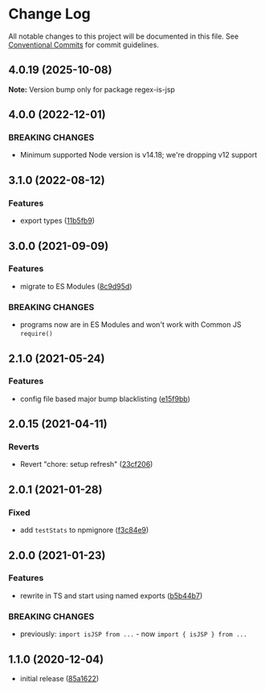# Change Log

All notable changes to this project will be documented in this file.
See [Conventional Commits](https://conventionalcommits.org) for commit guidelines.

## 4.0.19 (2025-10-08)

**Note:** Version bump only for package regex-is-jsp

## 4.0.0 (2022-12-01)

### BREAKING CHANGES

- Minimum supported Node version is v14.18; we're dropping v12 support

## 3.1.0 (2022-08-12)

### Features

- export types ([11b5fb9](https://github.com/codsen/codsen/commit/11b5fb936ce20e0a77c3a09806773e1cd7695c50))

## 3.0.0 (2021-09-09)

### Features

- migrate to ES Modules ([8c9d95d](https://github.com/codsen/codsen/commit/8c9d95d5dea0b769c2f070397141918a4893d575))

### BREAKING CHANGES

- programs now are in ES Modules and won't work with Common JS `require()`

## 2.1.0 (2021-05-24)

### Features

- config file based major bump blacklisting ([e15f9bb](https://github.com/codsen/codsen/commit/e15f9bba1c4fd5f847ac28b3f38fa6ee633f5dca))

## 2.0.15 (2021-04-11)

### Reverts

- Revert "chore: setup refresh" ([23cf206](https://github.com/codsen/codsen/commit/23cf206970a087ff0fa04e61f94d919f59ab3881))

## 2.0.1 (2021-01-28)

### Fixed

- add `testStats` to npmignore ([f3c84e9](https://github.com/codsen/codsen/commit/f3c84e95afc5514214312f913692d85b2e12eb29))

## 2.0.0 (2021-01-23)

### Features

- rewrite in TS and start using named exports ([b5b44b7](https://github.com/codsen/codsen/commit/b5b44b79ddcb7ed3925f42e76f9d303a63dff6f4))

### BREAKING CHANGES

- previously: `import isJSP from ...` - now `import { isJSP } from ...`

## 1.1.0 (2020-12-04)

- initial release ([85a1622](https://git.sr.ht/~royston/codsen/commit/85a16228243471ab33f702ddd0a911d7bb37ca39))
